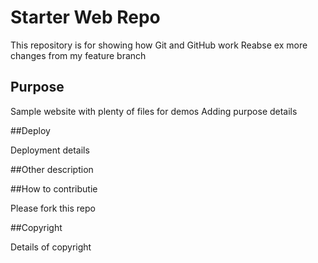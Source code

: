 # Starter Web Repo

This repository is for showing how Git and GitHub work
Reabse ex
more changes from my feature branch

## Purpose

Sample website with plenty of files for demos
Adding purpose details

##Deploy

Deployment details

##Other description

##How to contributie

Please fork this repo

##Copyright

Details of copyright
